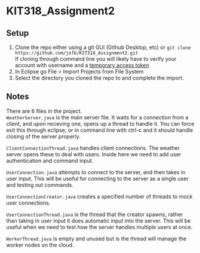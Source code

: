 # KIT318_Assignment2

## Setup
1. Clone the repo either using a git GUI (Github Desktop, etc) or `git clone https://github.com/jofb/KIT318_Assignment2.git`
</br>If cloning through command line you will likely have to verify your account with username and a [temporary access token](https://docs.github.com/en/authentication/keeping-your-account-and-data-secure/creating-a-personal-access-token)
2. In Eclipse go File > Import Projects from File System
3. Select the directory you cloned the repo to and complete the import.

## Notes

There are 6 files in the project. </br>
`WeatherServer.java` is the main server file. It waits for a connection from a client, and upon recieving one, opens up a thread to handle it. You can force exit this through eclipse, or in command line with ctrl-c and it should handle closing of the server properly. </br>

`ClientConnectionThread.java` handles client connections. The weather server opens these to deal with users. Inside here we need to add user authentication and command input. </br>

`UserConnection.java` attempts to connect to the server, and then takes in user input. This will be useful for connecting to the server as a single user and testing out commands. </br>

`UserConnectionCreator.java` creates a specified number of threads to mock user connections. </br>

`UserConnectionThread.java` is the thread that the creator spawns, rather than taking in user input it does automatic input into the server. This will be useful when we need to test how the server handles multiple users at once. </br>

`WorkerThread.java` is empty and unused but is the thread will manage the worker nodes on the cloud.
